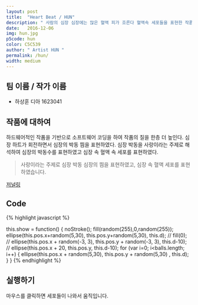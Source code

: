 ```yaml
---
layout: post
title:  "Heart Beat / HUN"
description: " 사람의 심장 심장에는 많은 혈액 피가 흐른다 혈액속 세포들을 표현한 작품으로 활발하게 활동하는 세포를 표현해보았다. "
date:   2016-12-06
img: hun.jpg
p5code: hun
color: C5C539
author: " Artist HUN "
permalink: /hun/
width: medium
---
```

## 팀 이름 / 작가 이름

- 하상훈 디아 1623041

## 작품에 대하여
하드웨어적인 작품을 기반으로 소프트웨어 코딩을 하여 작품의 질을 한층 더 높인다. 심장 하트가 회전하면서 심장의 박동 띔을 표현하였다. 심장 박동을 사랑이라는 주제로 해석하여 심장의 박동수를 표현하였고 심장 속 혈액 속 세포를 표현하였다.

<blockquote>

 사랑이라는 주제로 심장 박동 심장의 띔을 표현하였고, 심장 속 혈액 세포를 표현하였습니다.

</blockquote>

[저널링](https://docs.google.com/document/d/1qXXwG4AlZDIUUcWTs1M6ZbAuoiDECKww9fOCkSplLKg)

## Code
{% highlight javascript %}

this.show = function() {
  noStroke();
  fill(random(255),0,random(255));
  ellipse(this.pos.x+random(5,30), this.pos.y+random(5,30), this.d);
  // fill(0);
  // ellipse(this.pos.x + random(-3, 3), this.pos.y + random(-3, 3), this.d-10);
  // ellipse(this.pos.x + 20, this.pos.y, this.d-10);
  for (var i=0; i<balls.length; i++) {
    ellipse(this.pos.x + random(5,30), this.pos.y + random(5,30) , this.d);
}
}
{% endhighlight %}



## 실행하기

마우스를 클릭하면 세포들이 나와서 움직입니다.
